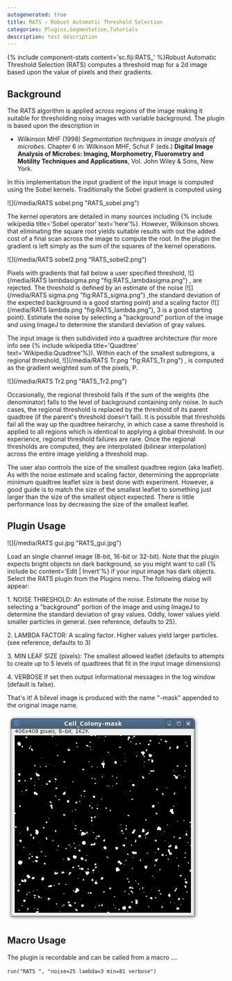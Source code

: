 ```yaml
---
autogenerated: true
title: RATS › Robust Automatic Threshold Selection
categories: Plugins,Segmentation,Tutorials
description: test description
---
```


{% include component-stats content='sc.fiji:RATS\_' %}Robust Automatic Threshold Selection (RATS) computes a threshold map for a 2d image based upon the value of pixels and their gradients.

Background
----------

The RATS algorithm is applied across regions of the image making it suitable for thresholding noisy images with variable background. The plugin is based upon the description in

-   Wilkinson MHF (1998) *Segmentation techniques in image analysis of microbes*. Chapter 6 in: Wilkinson MHF, Schut F (eds.) **Digital Image Analysis of Microbes: Imaging, Morphometry, Fluorometry and Motility Techniques and Applications**, Vol. John Wiley & Sons, New York.

In this implementation the input gradient of the input image is computed using the Sobel kernels. Traditionally the Sobel gradient is computed using

![](/media/RATS sobel.png "RATS_sobel.png")

The kernel operators are detailed in many sources including {% include wikipedia title='Sobel operator' text='here'%}. However, Wilkinson shows that eliminating the square root yields suitable results with out the added cost of a final scan across the image to compute the root. In the plugin the gradient is left simply as the sum of the squares of the kernel operations.

![](/media/RATS sobel2.png "RATS_sobel2.png")

Pixels with gradients that fall below a user specified threshold, ![](/media/RATS lambdasigma.png "fig:RATS_lambdasigma.png") , are rejected. The threshold is defined by an estimate of the noise (![](/media/RATS sigma.png "fig:RATS_sigma.png") ,the standard deviation of the expected background is a good starting point) and a scaling factor (![](/media/RATS lambda.png "fig:RATS_lambda.png"), 3 is a good starting point). Estimate the noise by selecting a "background" portion of the image and using ImageJ to determine the standard deviation of gray values.

The input image is then subdivided into a quadtree architecture (for more info see {% include wikipedia title='Quadtree' text='Wikipedia:Quadtree'%}). Within each of the smallest subregions, a regional threshold, ![](/media/RATS Tr.png "fig:RATS_Tr.png") , is computed as the gradient weighted sum of the pixels, P.

![](/media/RATS Tr2.png "RATS_Tr2.png")

Occasionally, the regional threshold fails if the sum of the weights (the denominator) falls to the level of background containing only noise. In such cases, the regional threshold is replaced by the threshold of its parent quadtree (if the parent's threshold doesn't fail). It is possible that thresholds fail all the way up the quadtree heirarchy, in which case a same threshold is applied to all regions which is identical to applying a global threshold. In our experience, regional threshold failures are rare. Once the regional thresholds are computed, they are interpolated (bilinear interpolation) across the entire image yielding a threshold map.

The user also controls the size of the smallest quadtree region (aka leaflet). As with the noise estimate and scaling factor, determining the appropriate minimum quadtree leaflet size is best done with experiment. However, a good guide is to match the size of the smallest leaflet to something just larger than the size of the smallest object expected. There is little performance loss by decreasing the size of the smallest leaflet.

Plugin Usage
------------

![](/media/RATS gui.jpg "RATS_gui.jpg")

Load an single channel image (8-bit, 16-bit or 32-bit). Note that the plugin expects bright objects on dark background, so you might want to call {% include bc content='Edit | Invert'%} if your input image has dark objects. Select the RATS plugin from the Plugins menu. The following dialog will appear:

1\. NOISE THRESHOLD: An estimate of the noise. Estimate the noise by selecting a "background" portion of the image and using ImageJ to determine the standard deviation of gray values. Oddly, lower values yield smaller particles in general. (see reference, defaults to 25).

2\. LAMBDA FACTOR: A scaling factor. Higher values yield larger particles. (see reference, defaults to 3)

3\. MIN LEAF SIZE (pixels): The smallest allowed leaflet (defaults to attempts to create up to 5 levels of quadtrees that fit in the input image dimensions)

4\. VERBOSE If set then output informational messages in the log window (default is false).

That's it! A bilevel image is produced with the name "-mask" appended to the original image name.

![](/media/RATS-Output.png "RATS-Output.png")

Macro Usage
-----------

The plugin is recordable and can be called from a macro ....

`run("RATS ", "noise=25 lambda=3 min=81 verbose")`

  
